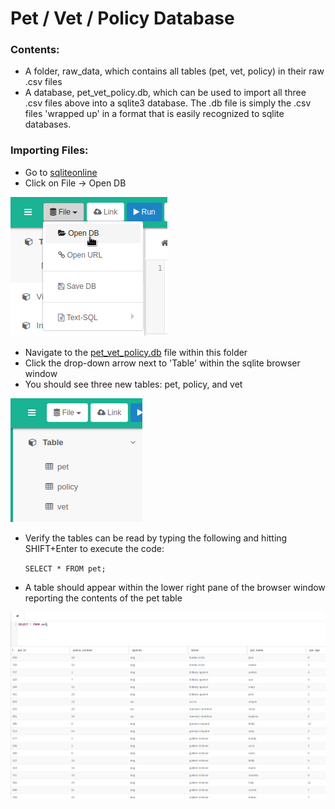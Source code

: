 # Pet / Vet / Policy Database

### Contents:

* A folder, raw_data, which contains all tables (pet, vet, policy) in their raw .csv files
* A database, pet_vet_policy.db, which can be used to import all three .csv files above into a sqlite3 database. The .db file is simply the .csv files 'wrapped up' in a format that is easily recognized to sqlite databases.

### Importing Files:

* Go to [sqliteonline](https://sqliteonline.com/)
* Click on File -> Open DB

![opening the db step 1](./assets/opendb1.png)

* Navigate to the [pet_vet_policy.db](./pet_vet_policy.db) file within this folder
* Click the drop-down arrow next to 'Table' within the sqlite browser window
* You should see three new tables: pet, policy, and vet

![opening the db step 2](./assets/opendb2.png)

* Verify the tables can be read by typing the following and hitting SHIFT+Enter to execute the code:

  `SELECT * FROM pet;`

* A table should appear within the lower right pane of the browser window reporting the contents of the pet table

![table output](./assets/table1.png)
